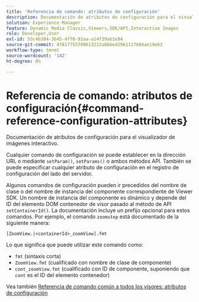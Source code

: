 ```yaml
---
title: 'Referencia de comando: atributos de configuración'
description: Documentación de atributos de configuración para el visualizador de imágenes interactivo.
solution: Experience Manager
feature: Dynamic Media Classic,Viewers,SDK/API,Interactive Images
role: Developer,User
exl-id: 53c4b304-3b45-4ff0-91aa-a14f39ab1e94
source-git-commit: 4f81f755789613222a66bed2961117604ae19e62
workflow-type: tm+mt
source-wordcount: '142'
ht-degree: 0%

---
```


# Referencia de comando: atributos de configuración{#command-reference-configuration-attributes}

Documentación de atributos de configuración para el visualizador de imágenes interactivo.

Cualquier comando de configuración se puede establecer en la dirección URL o mediante `setParam()`, `setParams()` o ambos métodos API. También se puede especificar cualquier atributo de configuración en el registro de configuración del lado del servidor.

Algunos comandos de configuración pueden ir precedidos del nombre de clase o del nombre de instancia del componente correspondiente de Viewer SDK. Un nombre de instancia del componente es dinámico y depende del ID del elemento DOM contenedor de visor pasado al método de API `setContainerId()`. La documentación incluye un prefijo opcional para estos comandos. Por ejemplo, el comando `zoomstep` está documentado de la siguiente manera:

`[ZoomView.|<containerId>_zoomView].fmt`

Lo que significa que puede utilizar este comando como:

* `fmt` (sintaxis corta)
* `ZoomView.fmt` (cualificado con nombre de clase de componente)
* `cont_zoomView.fmt` (cualificado con ID de componente, suponiendo que `cont` es el ID del elemento contenedor)

Vea también [Referencia de comando común a todos los visores: atributos de configuración](../../../r-html5-viewer-20-cmdref-configattrib/r-html5-viewer-20-cmdref-configattrib.md#concept-850e0f2c49b949deb7cfbfd330d329bd)
